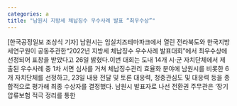```yaml
---
categories: a
title: "남원시 지방세 체납징수 우수사례 발표 “최우수상”"
---
```

[한국공정일보 조상식 기자] 남원시는 임실치즈테마파크에서 열린 전라북도와 한국지방세연구원이 공동주관한“2022년 지방세 체납징수 우수사례 발표대회”에서 최우수상에 선정되어 표창을 받았다고 26일 밝혔다.이번 대회는 도내 14개 시·군 자치단체에서 제출된 우수사례 중 1차 서면 심사를 거쳐 체납징수관리 효율화 분야에 남원시를 비롯한 6개 자치단체를 선정하고, 23일 내용 전달 및 토론 대응력, 청중관심도 및 대응력 등을 종합적으로 평가해 최종 수상자를 결정했다. 남원시 발표자로 나선 전환권 주무관은 ‘장기 압류보험 적극 정리를 통한